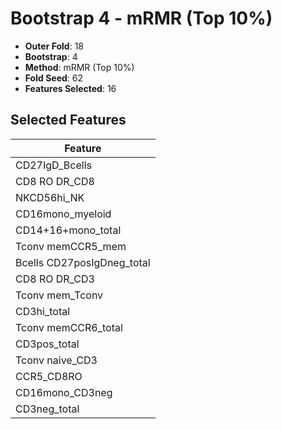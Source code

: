 # Bootstrap 4 - mRMR (Top 10%)

- **Outer Fold**: 18
- **Bootstrap**: 4
- **Method**: mRMR (Top 10%)
- **Fold Seed**: 62
- **Features Selected**: 16

## Selected Features

| Feature |
|---------|
| CD27IgD_Bcells |
| CD8 RO DR_CD8 |
| NKCD56hi_NK |
| CD16mono_myeloid |
| CD14+16+mono_total |
| Tconv memCCR5_mem |
| Bcells CD27posIgDneg_total |
| CD8 RO DR_CD3 |
| Tconv mem_Tconv |
| CD3hi_total |
| Tconv memCCR6_total |
| CD3pos_total |
| Tconv naive_CD3 |
| CCR5_CD8RO |
| CD16mono_CD3neg |
| CD3neg_total |
